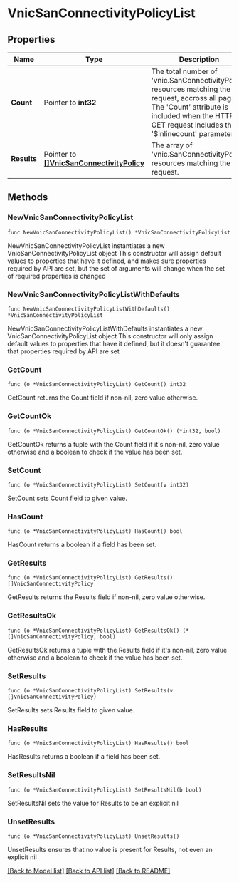 # VnicSanConnectivityPolicyList

## Properties

Name | Type | Description | Notes
------------ | ------------- | ------------- | -------------
**Count** | Pointer to **int32** | The total number of &#39;vnic.SanConnectivityPolicy&#39; resources matching the request, accross all pages. The &#39;Count&#39; attribute is included when the HTTP GET request includes the &#39;$inlinecount&#39; parameter. | [optional] 
**Results** | Pointer to [**[]VnicSanConnectivityPolicy**](vnic.SanConnectivityPolicy.md) | The array of &#39;vnic.SanConnectivityPolicy&#39; resources matching the request. | [optional] 

## Methods

### NewVnicSanConnectivityPolicyList

`func NewVnicSanConnectivityPolicyList() *VnicSanConnectivityPolicyList`

NewVnicSanConnectivityPolicyList instantiates a new VnicSanConnectivityPolicyList object
This constructor will assign default values to properties that have it defined,
and makes sure properties required by API are set, but the set of arguments
will change when the set of required properties is changed

### NewVnicSanConnectivityPolicyListWithDefaults

`func NewVnicSanConnectivityPolicyListWithDefaults() *VnicSanConnectivityPolicyList`

NewVnicSanConnectivityPolicyListWithDefaults instantiates a new VnicSanConnectivityPolicyList object
This constructor will only assign default values to properties that have it defined,
but it doesn't guarantee that properties required by API are set

### GetCount

`func (o *VnicSanConnectivityPolicyList) GetCount() int32`

GetCount returns the Count field if non-nil, zero value otherwise.

### GetCountOk

`func (o *VnicSanConnectivityPolicyList) GetCountOk() (*int32, bool)`

GetCountOk returns a tuple with the Count field if it's non-nil, zero value otherwise
and a boolean to check if the value has been set.

### SetCount

`func (o *VnicSanConnectivityPolicyList) SetCount(v int32)`

SetCount sets Count field to given value.

### HasCount

`func (o *VnicSanConnectivityPolicyList) HasCount() bool`

HasCount returns a boolean if a field has been set.

### GetResults

`func (o *VnicSanConnectivityPolicyList) GetResults() []VnicSanConnectivityPolicy`

GetResults returns the Results field if non-nil, zero value otherwise.

### GetResultsOk

`func (o *VnicSanConnectivityPolicyList) GetResultsOk() (*[]VnicSanConnectivityPolicy, bool)`

GetResultsOk returns a tuple with the Results field if it's non-nil, zero value otherwise
and a boolean to check if the value has been set.

### SetResults

`func (o *VnicSanConnectivityPolicyList) SetResults(v []VnicSanConnectivityPolicy)`

SetResults sets Results field to given value.

### HasResults

`func (o *VnicSanConnectivityPolicyList) HasResults() bool`

HasResults returns a boolean if a field has been set.

### SetResultsNil

`func (o *VnicSanConnectivityPolicyList) SetResultsNil(b bool)`

 SetResultsNil sets the value for Results to be an explicit nil

### UnsetResults
`func (o *VnicSanConnectivityPolicyList) UnsetResults()`

UnsetResults ensures that no value is present for Results, not even an explicit nil

[[Back to Model list]](../README.md#documentation-for-models) [[Back to API list]](../README.md#documentation-for-api-endpoints) [[Back to README]](../README.md)



